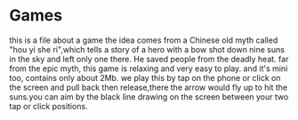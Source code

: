 # Games

this is a file about a game
the idea comes from a Chinese old myth called "hou yi she ri",which tells a story of a hero with a bow shot down nine suns in the sky and left only one there. He saved people from the deadly heat.
far from the epic myth, this game is relaxing and very easy to play. and it's mini too, contains only about 2Mb.
we play this by tap on the phone or click on the screen and pull back then release,there the arrow would fly up to hit the suns.you can aim by the black line drawing on the screen between your two tap or click positions.
